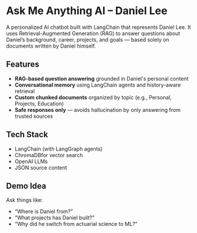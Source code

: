 # Ask Me Anything AI – Daniel Lee

A personalized AI chatbot built with LangChain that represents Daniel Lee. It uses Retrieval-Augmented Generation (RAG) to answer questions about Daniel’s background, career, projects, and goals — based solely on documents written by Daniel himself.

## Features

- **RAG-based question answering** grounded in Daniel's personal content
- **Conversational memory** using LangChain agents and history-aware retrieval
- **Custom chunked documents** organized by topic (e.g., Personal, Projects, Education)
- **Safe responses only** — avoids hallucination by only answering from trusted sources

## Tech Stack

- LangChain (with LangGraph agents)
- ChromaDBfor vector search
- OpenAI LLMs
- JSON source content

## Demo Idea

Ask things like:
- “Where is Daniel from?”
- “What projects has Daniel built?”
- “Why did he switch from actuarial science to ML?”